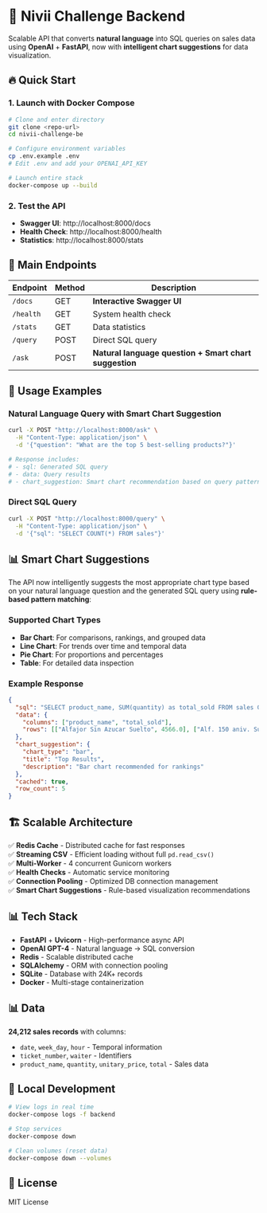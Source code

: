 # 🚀 Nivii Challenge Backend

Scalable API that converts **natural language** into SQL queries on sales data using **OpenAI** + **FastAPI**, now with **intelligent chart suggestions** for data visualization.

## 🔥 Quick Start

### 1. Launch with Docker Compose
```bash
# Clone and enter directory
git clone <repo-url>
cd nivii-challenge-be

# Configure environment variables
cp .env.example .env
# Edit .env and add your OPENAI_API_KEY

# Launch entire stack
docker-compose up --build
```

### 2. Test the API
- **Swagger UI**: http://localhost:8000/docs
- **Health Check**: http://localhost:8000/health
- **Statistics**: http://localhost:8000/stats

## 🎯 Main Endpoints

| Endpoint | Method | Description |
|----------|---------|-------------|
| `/docs` | GET | **Interactive Swagger UI** |
| `/health` | GET | System health check |
| `/stats` | GET | Data statistics |
| `/query` | POST | Direct SQL query |
| `/ask` | POST | **Natural language question + Smart chart suggestion** |

## 💬 Usage Examples

### Natural Language Query with Smart Chart Suggestion
```bash
curl -X POST "http://localhost:8000/ask" \
  -H "Content-Type: application/json" \
  -d '{"question": "What are the top 5 best-selling products?"}'

# Response includes:
# - sql: Generated SQL query
# - data: Query results  
# - chart_suggestion: Smart chart recommendation based on query pattern
```

### Direct SQL Query  
```bash
curl -X POST "http://localhost:8000/query" \
  -H "Content-Type: application/json" \
  -d '{"sql": "SELECT COUNT(*) FROM sales"}'
```

## 📊 Smart Chart Suggestions

The API now intelligently suggests the most appropriate chart type based on your natural language question and the generated SQL query using **rule-based pattern matching**:

### Supported Chart Types
- **Bar Chart**: For comparisons, rankings, and grouped data
- **Line Chart**: For trends over time and temporal data
- **Pie Chart**: For proportions and percentages  
- **Table**: For detailed data inspection

### Example Response
```json
{
  "sql": "SELECT product_name, SUM(quantity) as total_sold FROM sales GROUP BY product_name ORDER BY total_sold DESC LIMIT 5",
  "data": {
    "columns": ["product_name", "total_sold"],
    "rows": [["Alfajor Sin Azucar Suelto", 4566.0], ["Alf. 150 aniv. Suelto", 3795.0], ...]
  },
  "chart_suggestion": {
    "chart_type": "bar",
    "title": "Top Results",
    "description": "Bar chart recommended for rankings"
  },
  "cached": true,
  "row_count": 5
}
```

## 🏗️ Scalable Architecture

✅ **Redis Cache** - Distributed cache for fast responses  
✅ **Streaming CSV** - Efficient loading without full `pd.read_csv()`  
✅ **Multi-Worker** - 4 concurrent Gunicorn workers  
✅ **Health Checks** - Automatic service monitoring  
✅ **Connection Pooling** - Optimized DB connection management  
✅ **Smart Chart Suggestions** - Rule-based visualization recommendations

## 📊 Tech Stack

- **FastAPI** + **Uvicorn** - High-performance async API
- **OpenAI GPT-4** - Natural language → SQL conversion  
- **Redis** - Scalable distributed cache
- **SQLAlchemy** - ORM with connection pooling
- **SQLite** - Database with 24K+ records
- **Docker** - Multi-stage containerization

## 📊 Data

**24,212 sales records** with columns:
- `date`, `week_day`, `hour` - Temporal information
- `ticket_number`, `waiter` - Identifiers
- `product_name`, `quantity`, `unitary_price`, `total` - Sales data

## 🔧 Local Development

```bash
# View logs in real time
docker-compose logs -f backend

# Stop services
docker-compose down

# Clean volumes (reset data)
docker-compose down --volumes
```

## 📄 License

MIT License
